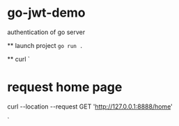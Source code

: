 # go-jwt-demo
authentication of go server


** launch project
`
go run .
`

** curl
`
# request home page
curl --location --request GET 'http://127.0.0.1:8888/home'


`